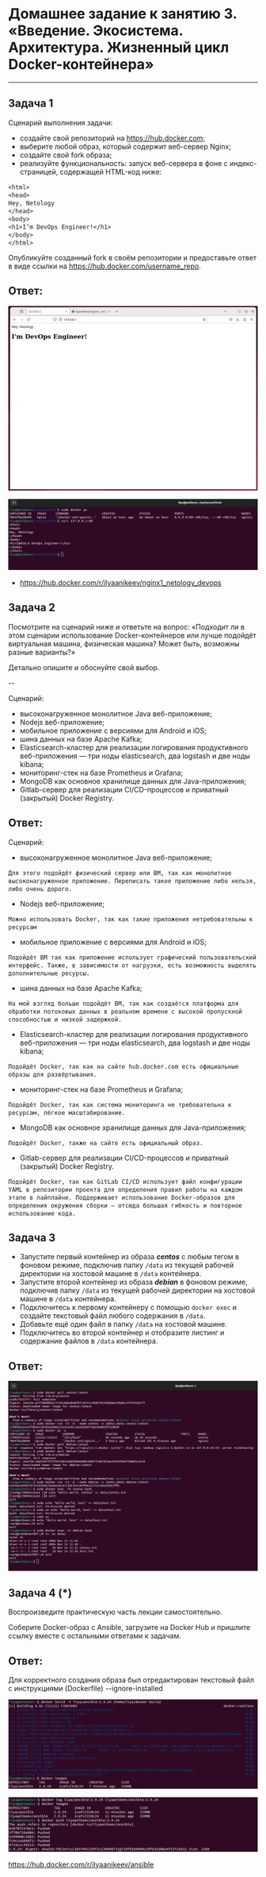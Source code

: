 # Домашнее задание к занятию 3. «Введение. Экосистема. Архитектура. Жизненный цикл Docker-контейнера»

---

## Задача 1

Сценарий выполнения задачи:

- создайте свой репозиторий на https://hub.docker.com;
- выберите любой образ, который содержит веб-сервер Nginx;
- создайте свой fork образа;
- реализуйте функциональность:
запуск веб-сервера в фоне с индекс-страницей, содержащей HTML-код ниже:
```
<html>
<head>
Hey, Netology
</head>
<body>
<h1>I’m DevOps Engineer!</h1>
</body>
</html>
```

Опубликуйте созданный fork в своём репозитории и предоставьте ответ в виде ссылки на https://hub.docker.com/username_repo.

## Ответ:

![vers](img/1.png)

![vers](img/2.png)

- https://hub.docker.com/r/ilyaanikeev/nginx1_netology_devops

## Задача 2

Посмотрите на сценарий ниже и ответьте на вопрос:
«Подходит ли в этом сценарии использование Docker-контейнеров или лучше подойдёт виртуальная машина, физическая машина? Может быть, возможны разные варианты?»

Детально опишите и обоснуйте свой выбор.

--

Сценарий:

- высоконагруженное монолитное Java веб-приложение;
- Nodejs веб-приложение;
- мобильное приложение c версиями для Android и iOS;
- шина данных на базе Apache Kafka;
- Elasticsearch-кластер для реализации логирования продуктивного веб-приложения — три ноды elasticsearch, два logstash и две ноды kibana;
- мониторинг-стек на базе Prometheus и Grafana;
- MongoDB как основное хранилище данных для Java-приложения;
- Gitlab-сервер для реализации CI/CD-процессов и приватный (закрытый) Docker Registry.

## Ответ:

Сценарий:

- высоконагруженное монолитное Java веб-приложение;
```
Для этого подойдёт физический сервер или ВМ, так как монолитное высоконагруженное приложение. Переписать такое приложение либо нельзя, либо очень дорого.
```
- Nodejs веб-приложение;
```
Можно использовать Docker, так как такие приложения нетребовательны к ресурсам
```
- мобильное приложение c версиями для Android и iOS;
```
Подойдёт ВМ так как приложение использует графический пользовательский интерфейс. Также, в зависимости от нагрузки, есть возможность выделять дополнительные ресурсы.  
```
- шина данных на базе Apache Kafka;
```
На мой взгляд больше подойдёт ВМ, так как создаётся платформа для обработки потоковых данных в реальном времени с высокой пропускной способностью и низкой задержкой.
```
- Elasticsearch-кластер для реализации логирования продуктивного веб-приложения — три ноды elasticsearch, два logstash и две ноды kibana;
```
Подойдёт Docker, так как на сайте hub.docker.com есть официальные образы для развёртывания.
```
- мониторинг-стек на базе Prometheus и Grafana;
```
Подойдёт Docker, так как система мониторинга не требовательна к ресурсам, лёгкое масштабирование.
```
- MongoDB как основное хранилище данных для Java-приложения;
```
Подойдёт Docker, также на сайте есть официальный образ.
```
- Gitlab-сервер для реализации CI/CD-процессов и приватный (закрытый) Docker Registry.
```
Подойдёт Docker, так как GitLab CI/CD использует файл конфигурации YAML в репозитории проекта для определения правил работы на каждом этапе в пайплайне. Поддерживает использование Docker-образов для определения окружения сборки — отсюда большая гибкость и повторное использование кода.
```

## Задача 3

- Запустите первый контейнер из образа ***centos*** c любым тегом в фоновом режиме, подключив папку ```/data``` из текущей рабочей директории на хостовой машине в ```/data``` контейнера.
- Запустите второй контейнер из образа ***debian*** в фоновом режиме, подключив папку ```/data``` из текущей рабочей директории на хостовой машине в ```/data``` контейнера.
- Подключитесь к первому контейнеру с помощью ```docker exec``` и создайте текстовый файл любого содержания в ```/data```.
- Добавьте ещё один файл в папку ```/data``` на хостовой машине.
- Подключитесь во второй контейнер и отобразите листинг и содержание файлов в ```/data``` контейнера.

## Ответ:

![vers](img/3.png)

## Задача 4 (*)

Воспроизведите практическую часть лекции самостоятельно.

Соберите Docker-образ с Ansible, загрузите на Docker Hub и пришлите ссылку вместе с остальными ответами к задачам.

## Ответ:

Для корректного создания образа был отредактирован текстовый файл с инструкциями (Dockerfile) --ignore-installed

![vers](img/4.png)

![vers](img/5.png)

https://hub.docker.com/r/ilyaanikeev/ansible